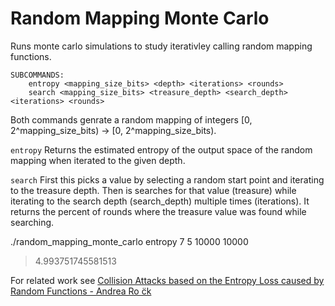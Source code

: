 # Random Mapping Monte Carlo

Runs monte carlo simulations to study iterativley calling random mapping functions.

```
SUBCOMMANDS:
    entropy <mapping_size_bits> <depth> <iterations> <rounds>
    search <mapping_size_bits> <treasure_depth> <search_depth> <iterations> <rounds>
```

Both commands genrate a random mapping of integers [0, 2^mapping_size_bits) -> [0, 2^mapping_size_bits). 

`entropy` Returns the estimated entropy of the output space of the random mapping when iterated to the given depth.

`search` First this picks a value by selecting a random start point and iterating to the treasure depth. Then is searches for that value (treasure) while iterating to the search depth (search_depth) multiple times (iterations). It returns the percent of rounds where the treasure value was found while searching.

./random_mapping_monte_carlo entropy 7 5 10000 10000
> 4.993751745581513

For related work see [Collision Attacks based on the Entropy Loss caused by Random Functions - Andrea Ro ̈ck](https://www.rocq.inria.fr/secret/Andrea.Roeck/pdfs/wework_randFct.pdf)
